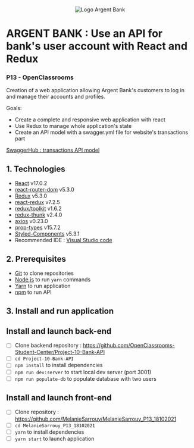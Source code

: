 <br/>
<p align="center"><img src="https://github.com/MelanieSarrouy/MelanieSarrouy_P13_18102021/blob/main/src/assets/argentBankLogo.png?raw=true" alt="Logo Argent Bank" /></p>

# ARGENT BANK : Use an API for bank's user account with React and Redux

 ### P13 - OpenClassrooms
  
Creation of a web application allowing Argent Bank's customers to log in and manage their accounts and profiles.

Goals:
- Create a complete and responsive web application with react
- Use Redux to manage whole application's state
- Create an API model with a swagger.yml file for website's transactions part

[SwaggerHub : transactions API model](https://app.swaggerhub.com/apis/MelanieSarrouy13/Argent_Bank/1.0.0#/tags)

## 1. Technologies

-  [React](https://reactjs.org/) v17.0.2  
-  [react-router-dom](https://reactrouter.com/web/guides/quick-start) v5.3.0 
-  [Redux](https://redux.js.org/introduction/getting-started) v5.3.0 
-  [react-redux](https://react-redux.js.org/introduction/getting-started) v7.2.5  
-  [redux/toolkit](https://redux-toolkit.js.org/introduction/getting-started) v1.6.2
-  [redux-thunk](https://redux.js.org/usage/writing-logic-thunks) v2.4.0
-  [axios](https://www.npmjs.com/package/axios) v0.23.0 
-  [prop-types](https://www.npmjs.com/package/prop-types) v15.7.2  
-  [Styled-Components](https://styled-components.com/) v5.3.1  
- Recommended IDE : [Visual Studio code](https://code.visualstudio.com/)
   
## 2. Prerequisites

-  [Git](https://git-scm.com/) to clone repositories
-  [Node.js](https://nodejs.org/en/) to run `yarn` commands
-  [Yarn](https://yarnpkg.com/) to run application
-  [npm](https://yarnpkg.com/) to run API
  

## 3. Install and run application
## Install and launch back-end
- [ ] Clone backend repository : https://github.com/OpenClassrooms-Student-Center/Project-10-Bank-API
- [ ] `cd Project-10-Bank-API`
- [ ] `npm install` to install dependencies
- [ ] `npm run dev:server` to start local dev server (port 3001)  
- [ ] `npm run populate-db` to populate database with two users

## Install and launch front-end
- [ ] Clone repository : https://github.com/MelanieSarrouy/MelanieSarrouy_P13_18102021
- [ ] `cd MelanieSarrouy_P13_18102021`
- [ ] `yarn` to install dependencies
- [ ] `yarn start` to launch application

